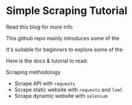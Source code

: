 # Simple Scraping Tutorial

Read this blog for more info

This github repo mainly introduces some of the 

It's suitable for beginners to explore some of the 



Here is the docs & tutorial to read: <docs link>

Scraping methodology
- Scrape API with `requests`
- Scrape static website with `requests` and `lxml`
- Scrape dynamic website with `selenium`